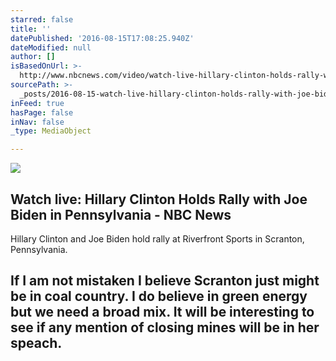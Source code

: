 ```yaml
---
starred: false
title: ''
datePublished: '2016-08-15T17:08:25.940Z'
dateModified: null
author: []
isBasedOnUrl: >-
  http://www.nbcnews.com/video/watch-live-hillary-clinton-holds-rally-with-joe-biden-in-pennsylvania-744461379733
sourcePath: >-
  _posts/2016-08-15-watch-live-hillary-clinton-holds-rally-with-joe-biden-in-pe.md
inFeed: true
hasPage: false
inNav: false
_type: MediaObject

---
```

<article style=""><img src="http://media1.s-nbcnews.com/i/MSNBC/Components/Video/201608/lv_hclinton_160815.jpg" /><h1>Watch live: Hillary Clinton Holds Rally with Joe Biden in Pennsylvania - NBC News</h1><p>Hillary Clinton and Joe Biden hold rally at Riverfront Sports in Scranton, Pennsylvania.</p></article>

## If I am not mistaken I believe Scranton just might be in coal country. I do believe in green energy but we need a broad mix. It will be interesting to see if any mention of closing mines will be in her speach.